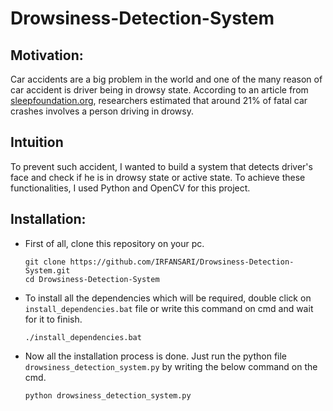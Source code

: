 # Drowsiness-Detection-System

## Motivation:
  Car accidents are a big problem in the world and one of the many reason of car accident is driver being in drowsy state.
  According to an article from [sleepfoundation.org](https://www.sleepfoundation.org/sleep-news/drowsy-driving-is-a-factor-in-21-percent-of-fatal-crashes), researchers estimated that around 21% of fatal car crashes involves a person driving in drowsy.

## Intuition
  To prevent such accident, I wanted to build a system that detects driver's face and check if he is in drowsy state or active state. To achieve these functionalities, I used Python and OpenCV for this project.

## Installation:
  * First of all, clone this repository on your pc.
    ```
    git clone https://github.com/IRFANSARI/Drowsiness-Detection-System.git
    cd Drowsiness-Detection-System
    ```
  * To install all the dependencies which will be required, double click on ```install_dependencies.bat``` file or write this command on cmd and wait for it to finish.
    ```
    ./install_dependencies.bat
    ```
  * Now all the installation process is done. Just run the python file ```drowsiness_detection_system.py``` by writing the below command on the cmd.
    ```
    python drowsiness_detection_system.py
    ```
